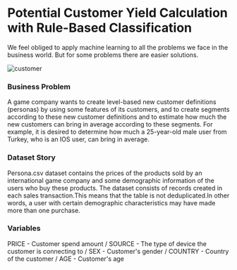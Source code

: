 # Potential Customer Yield Calculation with Rule-Based Classification

We feel obliged to apply machine learning to all the problems we face in the business world. But for some problems there are easier solutions.

![customer](https://user-images.githubusercontent.com/33136610/146159609-9009d49f-7743-4f3f-97c5-9bf1ecee19fb.jpeg)

### Business Problem
A game company wants to create level-based new customer definitions (personas) by using some features of its customers, and to create segments according to these new customer definitions and to estimate how much the new customers can bring in average according to these segments.
For example, it is desired to determine how much a 25-year-old male user from Turkey, who is an IOS user, can bring in average.

### Dataset Story
Persona.csv dataset contains the prices of the products sold by an international game company and some demographic information of the users who buy these products.
The dataset consists of records created in each sales transaction.This means that the table is not deduplicated.In other words, a user with certain demographic characteristics may have made more than one purchase.

### Variables
PRICE - Customer spend amount / SOURCE - The type of device the customer is connecting to / SEX - Customer's gender / COUNTRY - Country of the customer / 
AGE - Customer's age
